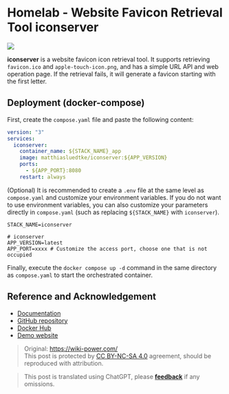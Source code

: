 # Homelab - Website Favicon Retrieval Tool iconserver

![](https://f004.backblazeb2.com/file/wiki-media/img/20230304195157.png)

**iconserver** is a website favicon icon retrieval tool. It supports retrieving `favicon.ico` and `apple-touch-icon.png`, and has a simple URL API and web operation page. If the retrieval fails, it will generate a favicon starting with the first letter.

## Deployment (docker-compose)

First, create the `compose.yaml` file and paste the following content:

```yaml title="compose.yaml"
version: "3"
services:
  iconserver:
    container_name: ${STACK_NAME}_app
    image: matthiasluedtke/iconserver:${APP_VERSION}
    ports:
      - ${APP_PORT}:8080
    restart: always
```

(Optional) It is recommended to create a `.env` file at the same level as `compose.yaml` and customize your environment variables. If you do not want to use environment variables, you can also customize your parameters directly in `compose.yaml` (such as replacing `${STACK_NAME}` with `iconserver`).

```dotenv title=".env"
STACK_NAME=iconserver

# iconserver
APP_VERSION=latest
APP_PORT=xxxx # Customize the access port, choose one that is not occupied
```

Finally, execute the `docker compose up -d` command in the same directory as `compose.yaml` to start the orchestrated container.

## Reference and Acknowledgement

- [Documentation](https://github.com/mat/besticon#docker)
- [GitHub repository](https://github.com/mat/besticon)
- [Docker Hub](https://hub.docker.com/r/matthiasluedtke/iconserver)
- [Demo website](https://besticon-demo.herokuapp.com/)

> Original: <https://wiki-power.com/>  
> This post is protected by [CC BY-NC-SA 4.0](https://creativecommons.org/licenses/by/4.0/deed.en) agreement, should be reproduced with attribution.

> This post is translated using ChatGPT, please [**feedback**](https://github.com/linyuxuanlin/Wiki_MkDocs/issues/new) if any omissions.